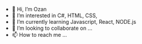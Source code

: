 - 👋 Hi, I’m Ozan
- 👀 I’m interested in C#, HTML, CSS, 
- 🌱 I’m currently learning Javascript, React, NODE.js
- 💞️ I’m looking to collaborate on ...
- 📫 How to reach me ...

<!---
schymebc/schymebc is a ✨ special ✨ repository because its `README.md` (this file) appears on your GitHub profile.
You can click the Preview link to take a look at your changes.
--->
